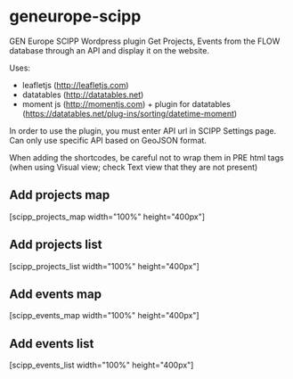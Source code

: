 # geneurope-scipp
GEN Europe SCIPP Wordpress plugin
Get Projects, Events from the FLOW database through an API and display it on the website.

Uses:
- leafletjs (http://leafletjs.com)
- datatables (http://datatables.net)
- moment js (http://momentjs.com) + plugin for datatables (https://datatables.net/plug-ins/sorting/datetime-moment)

In order to use the plugin, you must enter API url in SCIPP Settings page. Can only use specific API based on GeoJSON format.

When adding the shortcodes, be careful not to wrap them in PRE html tags (when using Visual view; check Text view that they are not present)

## Add projects map

[scipp_projects_map width="100%" height="400px"]

## Add projects list

[scipp_projects_list width="100%" height="400px"]

## Add events map

[scipp_events_map width="100%" height="400px"]

## Add events list

[scipp_events_list width="100%" height="400px"]
